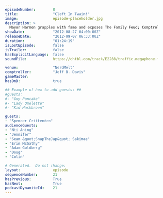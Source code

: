 ```yaml
---
episodeNumber:        8
title:                "Cleft In Twain!"
image:                episode-placeholder.jpg
description: >
  Mayor Harmon grapples with fame and exposes The Family Feud; Comptroller Davis grapples with and exposes Harmon's shocking inability to tell jokes and the roleplaying Adventures of Sharpie and Quark begin.
showDate:             "2012-08-27 04:00:00Z"
releaseDate:          "2012-09-07 06:33:00Z"
duration:             "01:24:19"
isLostEpisode:        false
isTrailer:            false
hasExplicitLanguage:  false
soundFile:            https://chtbl.com/track/E2288/traffic.megaphone.fm/STA3426767880.mp3?updated=1555697811

venue:                "NerdMelt"
comptroller:          "Jeff B. Davis"
gameMaster:           
hasDnD:               true

## Example of how to add guests: ##
#guests:
#- "Guy Pancake"
#- "Lady Omelette"
#- "Kid Hashbrown"

guests:
- "Spencer Crittenden"
audienceGuests:
- "Nti Aning"
- "Jennifer"
- "Sean &quot;SnapTheJap&quot; Sakimae"
- "Erin McGathy"
- "Adam Goldberg"
- "Doug"
- "Colin"

# Generated.  Do not change:
layout:               episode
sequenceNumber:       21
hasPrevious:          True
hasNext:              True
podcastDynamiteId:    21
---
```


<!-- The episode description will be rendered here -->
<!-- Add your content below here -->

